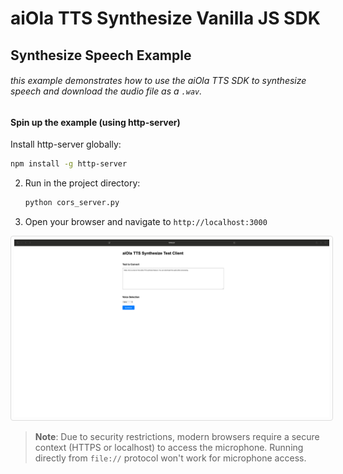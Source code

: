 # aiOla TTS Synthesize Vanilla JS SDK
## Synthesize Speech Example

###### this example demonstrates how to use the aiOla TTS SDK to synthesize speech and download the audio file as a `.wav`.

#### Spin up the example (using http-server)

Install http-server globally:
   ```bash
   npm install -g http-server
   ```
2. Run in the project directory:
   ```bash
   python cors_server.py
   ```
3. Open your browser and navigate to `http://localhost:3000`

<img src="image.png" style="border: 1px solid #ddd; border-radius: 4px; padding: 5px;" />

> **Note**: Due to security restrictions, modern browsers require a secure context (HTTPS or localhost) to access the microphone. Running directly from `file://` protocol won't work for microphone access.